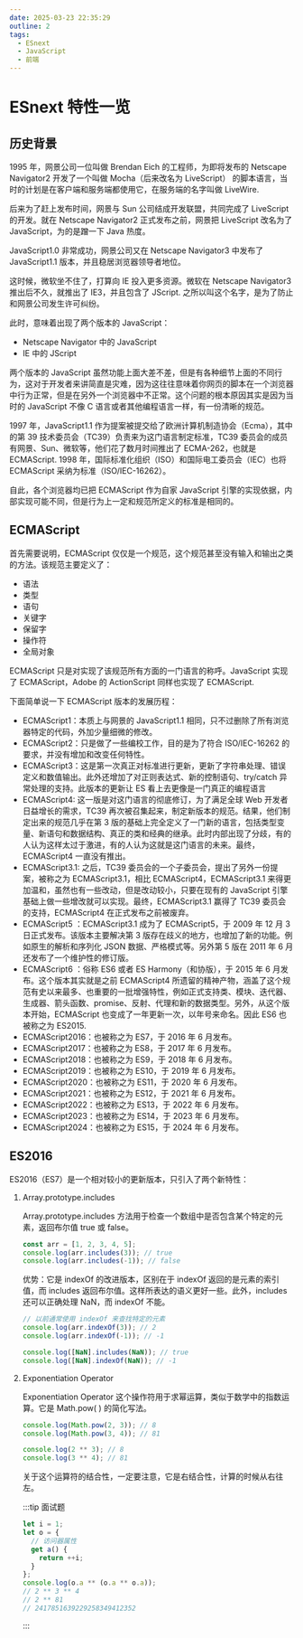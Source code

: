 ```yaml
---
date: 2025-03-23 22:35:29
outline: 2
tags:
  - ESnext
  - JavaScript
  - 前端
---
```


# ESnext 特性一览

## 历史背景

1995 年，网景公司一位叫做 Brendan Eich 的工程师，为即将发布的 Netscape Navigator2 开发了一个叫做 Mocha（后来改名为 LiveScript） 的脚本语言，当时的计划是在客户端和服务端都使用它，在服务端的名字叫做 LiveWire.

后来为了赶上发布时间，网景与 Sun 公司结成开发联盟，共同完成了 LiveScript 的开发。就在 Netscape Navigator2 正式发布之前，网景把 LiveScript 改名为了 JavaScript，为的是蹭一下 Java 热度。

JavaScript1.0 非常成功，网景公司又在 Netscape Navigator3 中发布了 JavaScript1.1 版本，并且稳居浏览器领导者地位。

这时候，微软坐不住了，打算向 IE 投入更多资源。微软在 Netscape Navigator3 推出后不久，就推出了 IE3，并且包含了 JScript. 之所以叫这个名字，是为了防止和网景公司发生许可纠纷。

此时，意味着出现了两个版本的 JavaScript：

- Netscape Navigator 中的 JavaScript
- IE 中的 JScript

两个版本的 JavaScript 虽然功能上面大差不差，但是有各种细节上面的不同行为，这对于开发者来讲简直是灾难，因为这往往意味着你网页的脚本在一个浏览器中行为正常，但是在另外一个浏览器中不正常。这个问题的根本原因其实是因为当时的 JavaScript 不像 C 语言或者其他编程语言一样，有一份清晰的规范。

1997 年，JavaScript1.1 作为提案被提交给了欧洲计算机制造协会（Ecma），其中的第 39 技术委员会（TC39）负责来为这门语言制定标准，TC39 委员会的成员有网景、Sun、微软等，他们花了数月时间推出了 ECMA-262，也就是 ECMAScript. 1998 年，国际标准化组织（ISO）和国际电工委员会（IEC）也将 ECMAScript 采纳为标准（ISO/IEC-16262）。

自此，各个浏览器均已把 ECMAScript 作为自家 JavaScript 引擎的实现依据，内部实现可能不同，但是行为上一定和规范所定义的标准是相同的。

## ECMAScript

首先需要说明，ECMAScript 仅仅是一个规范，这个规范甚至没有输入和输出之类的方法。该规范主要定义了：

- 语法
- 类型
- 语句
- 关键字
- 保留字
- 操作符
- 全局对象

ECMAScript 只是对实现了该规范所有方面的一门语言的称呼。JavaScript 实现了 ECMAScript，Adobe 的 ActionScript 同样也实现了 ECMAScript.

下面简单说一下 ECMAScript 版本的发展历程：

- ECMAScript1：本质上与网景的 JavaScript1.1 相同，只不过删除了所有浏览器特定的代码，外加少量细微的修改。
- ECMAScript2：只是做了一些编校工作，目的是为了符合 ISO/IEC-16262 的要求，并没有增加和改变任何特性。
- ECMAScript3：这是第一次真正对标准进行更新，更新了字符串处理、错误定义和数值输出。此外还增加了对正则表达式、新的控制语句、try/catch 异常处理的支持。此版本的更新让 ES 看上去更像是一门真正的编程语言
- ECMAScript4: 这一版是对这门语言的彻底修订，为了满足全球 Web 开发者日益增长的需求，TC39 再次被召集起来，制定新版本的规范。结果，他们制定出来的规范几乎在第 3 版的基础上完全定义了一门新的语言，包括类型变量、新语句和数据结构、真正的类和经典的继承。此时内部出现了分歧，有的人认为这样太过于激进，有的人认为这就是这门语言的未来。最终，ECMAScript4 一直没有推出。
- ECMAScript3.1: 之后，TC39 委员会的一个子委员会，提出了另外一份提案，被称之为 ECMAScript3.1，相比 ECMAScript4，ECMAScript3.1 来得更加温和，虽然也有一些改动，但是改动较小，只要在现有的 JavaScript 引擎基础上做一些增改就可以实现。最终，ECMAScript3.1 赢得了 TC39 委员会的支持，ECMAScript4 在正式发布之前被废弃。
- ECMAScript5 ：ECMAScript3.1 成为了 ECMAScript5，于 2009 年 12 月 3 日正式发布。该版本主要解决第 3 版存在歧义的地方，也增加了新的功能。例如原生的解析和序列化 JSON 数据、严格模式等。另外第 5 版在 2011 年 6 月还发布了一个维护性的修订版。
- ECMAScript6 ：俗称 ES6 或者 ES Harmony（和协版），于 2015 年 6 月发布。这个版本其实就是之前 ECMAScript4 所遗留的精神产物，涵盖了这个规范有史以来最多、也重要的一批增强特性，例如正式支持类、模块、迭代器、生成器、箭头函数、promise、反射、代理和新的数据类型。另外，从这个版本开始，ECMAScript 也变成了一年更新一次，以年号来命名。因此 ES6 也被称之为 ES2015.
- ECMAScript2016：也被称之为 ES7，于 2016 年 6 月发布。
- ECMAScript2017：也被称之为 ES8，于 2017 年 6 月发布。
- ECMAScript2018：也被称之为 ES9，于 2018 年 6 月发布。
- ECMAScript2019：也被称之为 ES10，于 2019 年 6 月发布。
- ECMAScript2020：也被称之为 ES11，于 2020 年 6 月发布。
- ECMAScript2021：也被称之为 ES12，于 2021 年 6 月发布。
- ECMAScript2022：也被称之为 ES13，于 2022 年 6 月发布。
- ECMAScript2023：也被称之为 ES14，于 2023 年 6 月发布。
- ECMAScript2024：也被称之为 ES15，于 2024 年 6 月发布。

## ES2016

ES2016（ES7）是一个相对较小的更新版本，只引入了两个新特性：

1. Array.prototype.includes

   Array.prototype.includes 方法用于检查一个数组中是否包含某个特定的元素，返回布尔值 true 或 false。

   ```JavaScript
   const arr = [1, 2, 3, 4, 5];
   console.log(arr.includes(3)); // true
   console.log(arr.includes(-1)); // false
   ```

   优势：它是 indexOf 的改进版本，区别在于 indexOf 返回的是元素的索引值，而 includes 返回布尔值。这样所表达的语义更好一些。此外，includes 还可以正确处理 NaN，而 indexOf 不能。

   ```JavaScript
   // 以前通常使用 indexOf 来查找特定的元素
   console.log(arr.indexOf(3)); // 2
   console.log(arr.indexOf(-1)); // -1

   console.log([NaN].includes(NaN)); // true
   console.log([NaN].indexOf(NaN)); // -1
   ```

2. Exponentiation Operator

   Exponentiation Operator 这个操作符用于求幂运算，类似于数学中的指数运算。它是 Math.pow( ) 的简化写法。

   ```JavaScript
   console.log(Math.pow(2, 3)); // 8
   console.log(Math.pow(3, 4)); // 81

   console.log(2 ** 3); // 8
   console.log(3 ** 4); // 81
   ```

   关于这个运算符的结合性，一定要注意，它是右结合性，计算的时候从右往左。

   :::tip 面试题

   ```JavaScript
   let i = 1;
   let o = {
     // 访问器属性
     get a() {
       return ++i;
     }
   };
   console.log(o.a ** (o.a ** o.a));
   // 2 ** 3 ** 4
   // 2 ** 81
   // 2417851639229258349412352
   ```

   :::

<!--@include: ./exports/es2017.md-->
